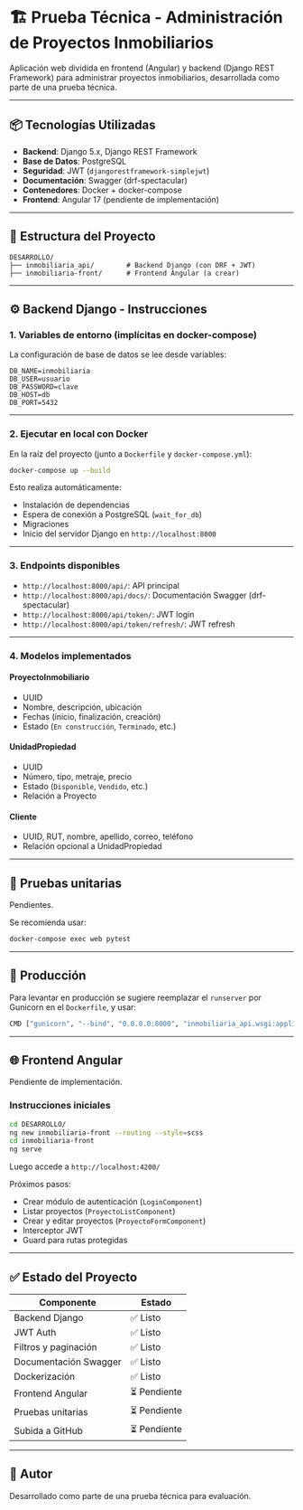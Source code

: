 # 🏗️ Prueba Técnica - Administración de Proyectos Inmobiliarios

Aplicación web dividida en frontend (Angular) y backend (Django REST Framework) para administrar proyectos inmobiliarios, desarrollada como parte de una prueba técnica.

---

## 📦 Tecnologías Utilizadas

- **Backend**: Django 5.x, Django REST Framework
- **Base de Datos**: PostgreSQL
- **Seguridad**: JWT (`djangorestframework-simplejwt`)
- **Documentación**: Swagger (drf-spectacular)
- **Contenedores**: Docker + docker-compose
- **Frontend**: Angular 17 (pendiente de implementación)

---

## 🔧 Estructura del Proyecto

```
DESARROLLO/
├── inmobiliaria_api/        # Backend Django (con DRF + JWT)
├── inmobiliaria-front/      # Frontend Angular (a crear)
```

---

## ⚙️ Backend Django - Instrucciones

### 1. Variables de entorno (implícitas en docker-compose)

La configuración de base de datos se lee desde variables:

```env
DB_NAME=inmobiliaria
DB_USER=usuario
DB_PASSWORD=clave
DB_HOST=db
DB_PORT=5432
```

---

### 2. Ejecutar en local con Docker

En la raíz del proyecto (junto a `Dockerfile` y `docker-compose.yml`):

```bash
docker-compose up --build
```

Esto realiza automáticamente:

- Instalación de dependencias
- Espera de conexión a PostgreSQL (`wait_for_db`)
- Migraciones
- Inicio del servidor Django en `http://localhost:8000`

---

### 3. Endpoints disponibles

- `http://localhost:8000/api/`: API principal
- `http://localhost:8000/api/docs/`: Documentación Swagger (drf-spectacular)
- `http://localhost:8000/api/token/`: JWT login
- `http://localhost:8000/api/token/refresh/`: JWT refresh

---

### 4. Modelos implementados

#### ProyectoInmobiliario
- UUID
- Nombre, descripción, ubicación
- Fechas (inicio, finalización, creación)
- Estado (`En construcción`, `Terminado`, etc.)

#### UnidadPropiedad
- UUID
- Número, tipo, metraje, precio
- Estado (`Disponible`, `Vendido`, etc.)
- Relación a Proyecto

#### Cliente
- UUID, RUT, nombre, apellido, correo, teléfono
- Relación opcional a UnidadPropiedad

---

## 🧪 Pruebas unitarias

Pendientes.

Se recomienda usar:

```bash
docker-compose exec web pytest
```

---

## 🐳 Producción

Para levantar en producción se sugiere reemplazar el `runserver` por Gunicorn en el `Dockerfile`, y usar:

```bash
CMD ["gunicorn", "--bind", "0.0.0.0:8000", "inmobiliaria_api.wsgi:application"]
```

---

## 🌐 Frontend Angular

Pendiente de implementación.

### Instrucciones iniciales

```bash
cd DESARROLLO/
ng new inmobiliaria-front --routing --style=scss
cd inmobiliaria-front
ng serve
```

Luego accede a `http://localhost:4200/`

Próximos pasos:

- Crear módulo de autenticación (`LoginComponent`)
- Listar proyectos (`ProyectoListComponent`)
- Crear y editar proyectos (`ProyectoFormComponent`)
- Interceptor JWT
- Guard para rutas protegidas

---

## ✅ Estado del Proyecto

| Componente              | Estado     |
|-------------------------|------------|
| Backend Django          | ✅ Listo   |
| JWT Auth                | ✅ Listo   |
| Filtros y paginación    | ✅ Listo   |
| Documentación Swagger   | ✅ Listo   |
| Dockerización           | ✅ Listo   |
| Frontend Angular        | ⏳ Pendiente |
| Pruebas unitarias       | ⏳ Pendiente |
| Subida a GitHub         | ⏳ Pendiente |

---

## 📌 Autor

Desarrollado como parte de una prueba técnica para evaluación.
